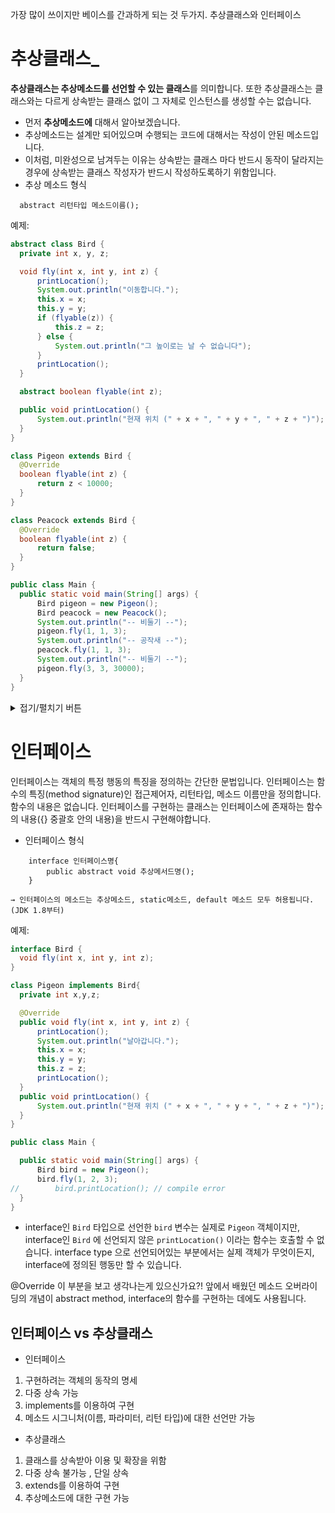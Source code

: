 가장 많이 쓰이지만 베이스를 간과하게 되는 것 두가지. 추상클래스와 인터페이스

# 추상클래스_
**추상클래스는 추상메소드를 선언할 수 있는 클래스**를 의미합니다. 또한 추상클래스는 클래스와는 다르게 상속받는 클래스 없이 그 자체로 인스턴스를 생성할 수는 없습니다.
- 먼저 **추상메소드에** 대해서 알아보겠습니다.
- 추상메소드는 설계만 되어있으며 수행되는 코드에 대해서는 작성이 안된 메소드입니다. 
- 이처럼, 미완성으로 남겨두는 이유는 상속받는 클래스 마다 반드시 동작이 달라지는 경우에 상속받는 클래스 작성자가 반드시 작성하도록하기 위함입니다.
- 추상 메소드 형식
```
  abstract 리턴타입 메소드이름();
```
  예제:
  ```java
abstract class Bird {
    private int x, y, z;

    void fly(int x, int y, int z) {
        printLocation();
        System.out.println("이동합니다.");
        this.x = x;
        this.y = y;
        if (flyable(z)) {
            this.z = z;
        } else {
            System.out.println("그 높이로는 날 수 없습니다");
        }
        printLocation();
    }

    abstract boolean flyable(int z);

    public void printLocation() {
        System.out.println("현재 위치 (" + x + ", " + y + ", " + z + ")");
    }
}

class Pigeon extends Bird {
    @Override
    boolean flyable(int z) {
        return z < 10000;
    }
}

class Peacock extends Bird {
    @Override
    boolean flyable(int z) {
        return false;
    }
}

public class Main {
    public static void main(String[] args) {
        Bird pigeon = new Pigeon();
        Bird peacock = new Peacock();
        System.out.println("-- 비둘기 --");
        pigeon.fly(1, 1, 3);
        System.out.println("-- 공작새 --");
        peacock.fly(1, 1, 3);
        System.out.println("-- 비둘기 --");
        pigeon.fly(3, 3, 30000);
    }
}
```
<details>
<summary>접기/펼치기 버튼</summary>
<div markdown="1">

- `fly(x, y, z)` 함수는 `Bird` 를 상속받는 모든 클래스에서 동일한 동작을 합니다. 다만, 그 안에서 호출된 `flyable(z)` 의 동작만 그것을 구현하는 자식 클래스에서 구현한대로 동작하는 것입니다.
- 공작새(peacok)는 새이지만 전혀 날 수가 없죠? 그래서 공작새의 `flyable()` 은 항상 `false` 를 리턴해서 언제나 x,y 좌표로만 움직입니다. 반면에, 비둘기(pigeon)는 일정 높이까지는 날아갈 수 있기 때문에 그 기준(여기서는 10000)이 되기 전까지는 z좌표로도 움직일 수 있습니다. 이것을 새의 종류마다 중복코드 없이 구현하려면 추상클래스와 추상메소드를 이용해서 이렇게 구현할 수 있습니다. 이렇게 코드를 짜면, 중복코드가 없으면서도 새의 종류마다 주어진 위치까지 날 수 있는지를 판단할 수 있는 유연성을 허용하며 구현할 수 있습니다.

Tip: interface의 메소드 또는 abstract class 의 abstract method 처럼 구현하는 클래스에서 직접 구현해야하는 경우 IntelliJ IDEA에서 `command` + `N` (window는 `alt` + `insert`)을 눌러서 `implement methods`를 선택하면 자동으로 코드완성이 됩니다. 혹은 class 선언 부분에 빨간줄이 그어진다면 `alt` + `enter` 로도 추천이 가능합니다. 이렇게 IDEA의 shortcut과 자동완성 기능을 잘 활용하면 코드를 빠르게 작성할 수 있으니 강의에서 다루지 않는 것이라도 찾아서 활용해보세요.
</div>
</details>


# 인터페이스
인터페이스는 객체의 특정 행동의 특징을 정의하는 간단한 문법입니다. 인터페이스는 함수의 특징(method signature)인 접근제어자, 리턴타입, 메소드 이름만을 정의합니다. 함수의 내용은 없습니다. 인터페이스를 구현하는 클래스는 인터페이스에 존재하는 함수의 내용({} 중괄호 안의 내용)을 반드시 구현해야합니다.
- 인터페이스 형식
```
    interface 인터페이스명{
        public abstract void 추상메서드명();
    }
```
    → 인터페이스의 메소드는 추상메소드, static메소드, default 메소드 모두 허용됩니다.
    (JDK 1.8부터)
  
  예제:   
  ```java
interface Bird {
    void fly(int x, int y, int z);
}

class Pigeon implements Bird{
    private int x,y,z;

    @Override
    public void fly(int x, int y, int z) {
        printLocation();
        System.out.println("날아갑니다.");
        this.x = x;
        this.y = y;
        this.z = z;
        printLocation();
    }
    public void printLocation() {
        System.out.println("현재 위치 (" + x + ", " + y + ", " + z + ")");
    }
}

public class Main {

    public static void main(String[] args) {
        Bird bird = new Pigeon();
        bird.fly(1, 2, 3);
//        bird.printLocation(); // compile error
    }
}
```
- interface인 `Bird` 타입으로 선언한 `bird` 변수는 실제로 `Pigeon` 객체이지만, interface인 `Bird` 에 선언되지 않은 `printLocation()` 이라는 함수는 호출할 수 없습니다. interface type 으로 선언되어있는 부분에서는 실제 객체가 무엇이든지, interface에 정의된 행동만 할 수 있습니다.

@Override
이 부분을 보고 생각나는게 있으신가요?! 앞에서 배웠던 메소드 오버라이딩의 개념이 abstract method, interface의 함수를 구현하는 데에도 사용됩니다.

## 인터페이스 vs 추상클래스
- 인터페이스
1. 구현하려는 객체의 동작의 명세
2. 다중 상속 가능
3. implements를 이용하여 구현
4. 메소드 시그니처(이름, 파라미터, 리턴 타입)에 대한 선언만 가능

- 추상클래스
1. 클래스를 상속받아 이용 및 확장을 위함
2. 다중 상속 불가능 , 단일 상속
3. extends를 이용하여 구현
4. 추상메소드에 대한 구현 가능
